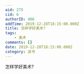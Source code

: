 ```yaml
---
aid: 275
cid: 6
authorID: 406
addTime: 2019-12-28T18:15:00.000Z
title: 怎样学好美术?
tags:
    - 美术
comments: []
date: 2019-12-28T18:15:00.000Z
category: 读书
---
```


怎样学好美术?
